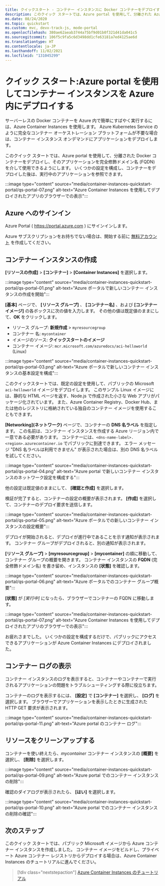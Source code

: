 ```yaml
---
title: クイックスタート - コンテナー インスタンスに Docker コンテナーをデプロイする - ポータル
description: このクイック スタートでは、Azure portal を使用して、分離された Azure コンテナー インスタンスで実行されているコンテナー化された Web アプリをすばやくデプロイします
ms.date: 08/24/2020
ms.topic: quickstart
ms.custom: mvc, devx-track-js, mode-portal
ms.openlocfilehash: 380ae62aeab3744a75bf9d01b0f321d41da041c5
ms.sourcegitcommit: 106f5c9fa5c6d3498dd1cfe63181a7ed4125ae6d
ms.translationtype: HT
ms.contentlocale: ja-JP
ms.lasthandoff: 11/02/2021
ms.locfileid: "131045299"
---
```

# <a name="quickstart-deploy-a-container-instance-in-azure-using-the-azure-portal"></a>クイック スタート:Azure portal を使用してコンテナー インスタンスを Azure 内にデプロイする

サーバーレスの Docker コンテナーを Azure 内で簡単にすばやく実行するには、Azure Container Instances を使用します。 Azure Kubernetes Service のように完全なコンテナー オーケストレーション プラットフォームが不要な場合は、コンテナー インスタンス オンデマンドにアプリケーションをデプロイします。

このクイック スタートでは、Azure portal を使用して、分離された Docker コンテナーをデプロイし、そのアプリケーションを完全修飾ドメイン名 (FQDN) を介して使用できるようにします。 いくつかの設定を構成し、コンテナーをデプロイした後は、実行中のアプリケーションを参照できます。

:::image type="content" source="media/container-instances-quickstart-portal/qs-portal-07.png" alt-text="Azure Container Instances を使用してデプロイされたアプリのブラウザーでの表示":::

## <a name="sign-in-to-azure"></a>Azure へのサインイン

Azure Portal ( https://portal.azure.com ) にサインインします。

Azure サブスクリプションをお持ちでない場合は、開始する前に [無料アカウント][azure-free-account] を作成してください。

## <a name="create-a-container-instance"></a>コンテナー インスタンスの作成

**[リソースの作成]**  >  **[コンテナー]**  >  **[Container Instances]** を選択します。

:::image type="content" source="media/container-instances-quickstart-portal/qs-portal-01.png" alt-text="Azure ポータルで新しいコンテナー インスタンスの作成を開始":::

**[基本]** ページで、 **[リソース グループ]** 、 **[コンテナー名]** 、および **[コンテナー イメージ]** の各ボックスに次の値を入力します。 その他の値は既定値のままにして、**OK** をクリックします。

* リソース グループ: **新規作成** > `myresourcegroup`
* コンテナー 名: `mycontainer`
* イメージのソース: **クイックスタートのイメージ**
* コンテナー イメージ: `mcr.microsoft.com/azuredocs/aci-helloworld` (Linux)

:::image type="content" source="media/container-instances-quickstart-portal/qs-portal-03.png" alt-text="Azure ポータルで新しいコンテナー インスタンスの基本設定を構成":::

このクイックスタートでは、既定の設定を使用して、パブリックの Microsoft `aci-helloworld` イメージをデプロイします。 このサンプル Linux イメージには、静的な HTML ページを返す、Node.js で作成された小さな Web アプリがパッケージ化されています。 また、Azure Container Registry、Docker Hub、または他のレジストリに格納されている独自のコンテナー イメージを使用することもできます。

**[Networking]\(ネットワーク\)** ページで、コンテナーの **DNS 名ラベル** を指定します。 この名前は、コンテナー インスタンスを作成する Azure リージョン内で一意である必要があります。 コンテナーには、`<dns-name-label>.<region>.azurecontainer.io` でパブリックに到達できます。 エラー メッセージ "DNS 名ラベルは利用できません" が表示された場合は、別の DNS 名ラベルを試してください。

:::image type="content" source="media/container-instances-quickstart-portal/qs-portal-04.png" alt-text="Azure portal で新しいコンテナー インスタンスのネットワーク設定を構成する":::

他の設定は既定値のままにして、 **[確認と作成]** を選択します。

検証が完了すると、コンテナーの設定の概要が表示されます。 **[作成]** を選択して、コンテナーのデプロイ要求を送信します。

:::image type="content" source="media/container-instances-quickstart-portal/qs-portal-05.png" alt-text="Azure ポータルでの新しいコンテナー インスタンスの設定概要":::

デプロイが開始されると、デプロイが進行中であることを示す通知が表示されます。 コンテナー グループがデプロイされると、別の通知が表示されます。

**[リソース グループ]**  >  **[myresourcegroup]**  >  **[mycontainer]** の順に移動して、コンテナー グループの概要を開きます。 コンテナー インスタンスの **FQDN** (完全修飾ドメイン名) を書き留め、インスタンスの **[状態]** を確認します。

:::image type="content" source="media/container-instances-quickstart-portal/qs-portal-06.png" alt-text="Azure ポータルでのコンテナー グループ概要":::

**[状態]** が *[実行中]* になったら、ブラウザーでコンテナーの FQDN に移動します。

:::image type="content" source="media/container-instances-quickstart-portal/qs-portal-07.png" alt-text="Azure Container Instances を使用してデプロイされたアプリのブラウザーでの表示":::

お疲れさまでした。 いくつかの設定を構成するだけで、パブリックにアクセスできるアプリケーションが Azure Container Instances にデプロイされました。

## <a name="view-container-logs"></a>コンテナー ログの表示

コンテナー インスタンスのログを表示すると、コンテナーやコンテナーで実行されるアプリケーションの問題をトラブルシューティングする際に役立ちます。

コンテナーのログを表示するには、 **[設定]** で **[コンテナー]** を選択し、 **[ログ]** を選択します。 ブラウザーでアプリケーションを表示したときに生成された HTTP GET 要求が表示されます。

:::image type="content" source="media/container-instances-quickstart-portal/qs-portal-11.png" alt-text="Azure portal のコンテナー ログ":::


## <a name="clean-up-resources"></a>リソースをクリーンアップする

コンテナーを使い終えたら、*mycontainer* コンテナー インスタンスの **[概要]** を選択し、 **[削除]** を選択します。

:::image type="content" source="media/container-instances-quickstart-portal/qs-portal-09.png" alt-text="Azure portal でのコンテナー インスタンスの削除":::

確認のダイアログが表示されたら、 **[はい]** を選択します。

:::image type="content" source="media/container-instances-quickstart-portal/qs-portal-10.png" alt-text="Azure portal でのコンテナー インスタンスの削除の確認":::

## <a name="next-steps"></a>次のステップ

このクイック スタートでは、パブリック Microsoft イメージから Azure コンテナー インスタンスを作成しました。 コンテナー イメージをビルドし、プライベート Azure コンテナー レジストリからデプロイする場合は、Azure Container Instances のチュートリアルに進んでください。

> [!div class="nextstepaction"]
> [Azure Container Instances のチュートリアル](./container-instances-tutorial-prepare-app.md)

<!-- LINKS - External -->
[azure-free-account]: https://azure.microsoft.com/free/
